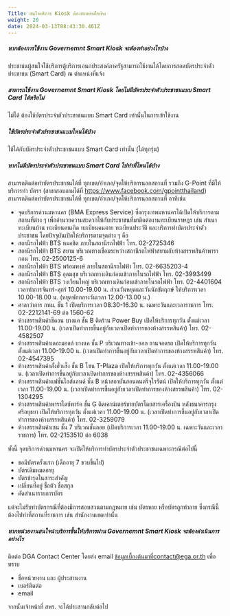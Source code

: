```yaml
---
Title: สนใจบริการ Kiosk ต้องทำอย่างไรบ้าง
weight: 20
date: 2024-03-13T08:43:30.461Z
---
```

##### หากต้องการใช้งาน Governemnt Smart Kiosk จะต้องทำอย่างไรบ้าง

ประชาชนผู้สนใจใช้บริการตู้บริการเอนกประสงค์ภาครัฐสามารถใช้งานได้โดยการสอดบัตรประจำตัวประชาชน (Smart Card) ณ ตำแหน่งที่แจ้ง

##### สามารถใช้งาน Governemnt Smart Kiosk โดยไม่มีบัตรประจำตัวประชาชนแบบ Smart Card ได้หรือไม่

ไม่ได้ ต้องใช้บัตรประจำตัวประชาชนแบบ Smart Card เท่านั้นในการเข้าใช้งาน

##### ใช้บัตรประจำตัวประชาชนแบบไหนได้บ้าง

ใช้ได้กับบัตรประจำตัวประชาชนแบบ Smart Card เท่านั้น (ได้ทุกรุ่น)

##### หากไม่มีบัตรประจำตัวประชาชนแบบ Smart Card ไปทำที่ไหนได้บ้าง

สามารถติดต่อทำบัตรประชาชนได้ที่ ทุกเขต/อำเภอ/จุดให้บริการนอกสถานที่ รวมถึง G-Point ที่มีให้บริการทำ บัตรฯ  (สาขาสอบถามได้ที่ https://www.facebook.com/gpointthailand)
สามารถติดต่อทำบัตรประชาชนได้ที่ ทุกเขต/อำเภอ/จุดให้บริการนอกสถานที่ อาทิเช่น

* จุดบริการด่วนมหานคร (BMA Express Service) ซึ่งกรุงเทพมหานครได้เปิดให้บริการตามสถานที่ต่าง ๆ เพื่ออำนวยความสะดวกให้กับประชาชนที่มาติดต่องานทะเบียนราษฎร  เช่น สำเนาทะเบียนบ้าน ทะเบียนคนเกิด ทะเบียนคนตาย ทะเบียนประวัติ และบริการทำบัตรประจำตัวประชาชน โดยปัจจุบันเปิดให้บริการตามจุดต่าง ๆ คือ
* สถานีรถไฟฟ้า BTS หมอชิต ภายในสถานีรถไฟฟ้า โทร. 02-2725346
* สถานีรถไฟฟ้า BTS สยาม บริเวณทางเชื่อมระหว่างสถานีรถไฟฟ้าสยามกับห้างสรรพสินค้าพารากอน โทร. 02-2500125-6
* สถานีรถไฟฟ้า BTS พร้อมพงษ์ ภายในสถานีรถไฟฟ้า โทร. 02-6635203-4
* สถานีรถไฟฟ้า BTS อุดมสุข บริเวณทางเดินก่อนเข้าภายในรถไฟฟ้า โทร. 02-3993499
* สถานีรถไฟฟ้า BTS วงเวียนใหญ่ บริเวณทางเดินก่อนเข้าภายในรถไฟฟ้า โทร. 02-4401604 เวลาทำการจันทร์-ศุกร์ 10.00-19.00 น. ส่วนวันหยุดและวันนักขัตฤกษ์ ให้บริการเวลา 10.00-18.00 น. (หยุดพักกลางวันเวลา 12.00-13.00 น.)
* ศาลาว่าการ กทม. ชั้น 1 เปิดบริการเวลา 08.30-16.30 น. เฉพาะวันและเวลาราชการ โทร. 02-2212141-69 ต่อ 1560-62 
* ห้างสรรพสินค้าซีคอน บางแค ชั้น B ติดร้าน Power Buy เปิดให้บริการทุกวัน ตั้งแต่เวลา 11.00-19.00 น. (เวลาเปิดทำการขึ้นอยู่กับเวลาเปิดทำการของห้างสรรพสินค้า) โทร. 02-4582507
* ห้างสรรพสินค้าเดอะมอลล์ บางแค  ชั้น P บริเวณทางเข้า-ออก ลานจอดรถ เปิดให้บริการทุกวัน ตั้งแต่เวลา 11.00-19.00 น. (เวลาเปิดทำการขึ้นอยู่กับเวลาเปิดทำการของห้างสรรพสินค้า) โทร. 02-4547395
* ห้างสรรพสินค้าตั้งฮั่วเส็ง ชั้น B โซน T-Plaza เปิดให้บริการทุกวัน ตั้งแต่เวลา 11.00-19.00 น. (เวลาเปิดทำการขึ้นอยู่กับเวลาเปิดทำการของห้างสรรพสินค้า) โทร. 02-4356066
* ห้างสรรพสินค้าแฟชั่นไอส์แลนด์ ชั้น B หน้าสถาบันสอนดนตรีจุไรรัตน์ เปิดให้บริการทุกวัน ตั้งแต่เวลา 11.00-19.00 น. (เวลาเปิดทำการขึ้นอยู่กับเวลาเปิดทำการของห้างสรรพสินค้า) โทร. 02-1304295
* ห้างสรรพสินค้าพาราไดซ์พาร์ค ชั้น G ติดเคาน์เตอร์ขายบัตรโดยสารเครื่องบิน หลังธนาคารกรุงศรีอยุธยา เปิดให้บริการทุกวัน ตั้งแต่เวลา 11.00-19.00 น. (เวลาเปิดทำการขึ้นอยู่กับเวลาเปิดทำการของห้างสรรพสินค้า)  โทร. 02-3259079
* ห้างสรรพสินค้าเซน ชั้น 7 บริเวณชั้นลอย (เปิดบริการเวลา 11.00-19.00 น. เฉพาะวันและเวลาราชการ) โทร. 02-2153510 ต่อ 6038

ทั้งนี้ จุดบริการด่วนมหานคร จะเปิดให้บริการทำบัตรประจำตัวประชาชนเฉพาะกรณีต่อไปนี้ 

* ขอมีบัตรครั้งแรก (เด็กอายุ 7 ขวบขึ้นไป)
* บัตรเดิมหมดอายุ 
* บัตรชำรุดในสาระสำคัญ 
* เปลี่ยนที่อยู่ ชื่อตัว ชื่อสกุล 
* คัดสำเนารายการบัตร 

แต่จะไม่รับทำบัตรกรณีที่ต้องมีการสอบสวนตามกฎหมาย เช่น บัตรหาย หรือบัตรถูกทำลาย ซึ่งกรณีนี้ต้องไปทำที่สถานที่ราชการ เช่น สำนักงานเขตเท่านั้น

##### หากหน่วยงานสนใจนำบริการขึ้นให้บริการผ่าน Governemnt Smart Kiosk จะต้องดำเนินการอย่างไร

ติดต่อ DGA Contact Center โดยส่ง email ข้อมูลเบื้องต้นมาที่contact@ega.or.th เพื่อทราบ

* ชื่อหน่วยงาน และ ผู้ประสานงาน
* เบอร์ติดต่อ
* email

จากนั้นเจ้าหน้าที่ สพร. จะได้ประสานกลับต่อไป
